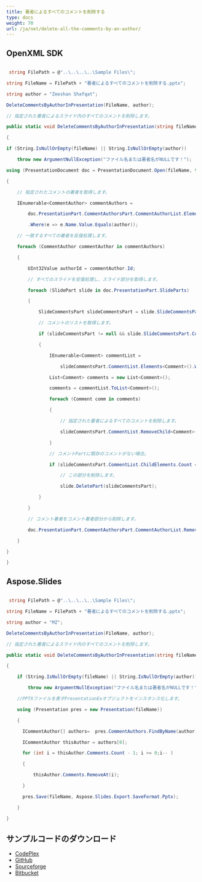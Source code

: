 ```yaml
---
title: 著者によるすべてのコメントを削除する
type: docs
weight: 70
url: /ja/net/delete-all-the-comments-by-an-author/
---
```


## **OpenXML SDK**
``` csharp

 string FilePath = @"..\..\..\..\Sample Files\";

string FileName = FilePath + "著者によるすべてのコメントを削除する.pptx";

string author = "Zeeshan Shafqat";

DeleteCommentsByAuthorInPresentation(FileName, author);

// 指定された著者によるスライド内のすべてのコメントを削除します。

public static void DeleteCommentsByAuthorInPresentation(string fileName, string author)

{

if (String.IsNullOrEmpty(fileName) || String.IsNullOrEmpty(author))

    throw new ArgumentNullException("ファイル名または著者名がNULLです！");

using (PresentationDocument doc = PresentationDocument.Open(fileName, true))

{

    // 指定されたコメントの著者を取得します。

    IEnumerable<CommentAuthor> commentAuthors =

        doc.PresentationPart.CommentAuthorsPart.CommentAuthorList.Elements<CommentAuthor>()

        .Where(e => e.Name.Value.Equals(author));

    // 一致するすべての著者を反復処理します。

    foreach (CommentAuthor commentAuthor in commentAuthors)

    {

        UInt32Value authorId = commentAuthor.Id;

        // すべてのスライドを反復処理し、スライド部分を取得します。

        foreach (SlidePart slide in doc.PresentationPart.SlideParts)

        {

            SlideCommentsPart slideCommentsPart = slide.SlideCommentsPart;

            // コメントのリストを取得します。

            if (slideCommentsPart != null && slide.SlideCommentsPart.CommentList != null)

            {

                IEnumerable<Comment> commentList =

                    slideCommentsPart.CommentList.Elements<Comment>().Where(e => e.AuthorId == authorId.Value);

                List<Comment> comments = new List<Comment>();

                comments = commentList.ToList<Comment>();

                foreach (Comment comm in comments)

                {

                    // 指定された著者によるすべてのコメントを削除します。

                    slideCommentsPart.CommentList.RemoveChild<Comment>(comm);

                }

                // コメントPartに既存のコメントがない場合。

                if (slideCommentsPart.CommentList.ChildElements.Count == 0)

                    // この部分を削除します。

                    slide.DeletePart(slideCommentsPart);

            }

        }

        // コメント著者をコメント著者部分から削除します。

        doc.PresentationPart.CommentAuthorsPart.CommentAuthorList.RemoveChild<CommentAuthor>(commentAuthor);

    }

}

}

``` 
## **Aspose.Slides**
``` csharp

 string FilePath = @"..\..\..\..\Sample Files\";

string FileName = FilePath + "著者によるすべてのコメントを削除する.pptx";

string author = "MZ";

DeleteCommentsByAuthorInPresentation(FileName, author);

// 指定された著者によるスライド内のすべてのコメントを削除します。

public static void DeleteCommentsByAuthorInPresentation(string fileName, string author)

{

    if (String.IsNullOrEmpty(fileName) || String.IsNullOrEmpty(author))

        throw new ArgumentNullException("ファイル名または著者名がNULLです！");

    //PPTXファイルを表すPresentationExオブジェクトをインスタンス化します。

    using (Presentation pres = new Presentation(fileName))

    {

      ICommentAuthor[] authors=  pres.CommentAuthors.FindByName(author);

      ICommentAuthor thisAuthor = authors[0];

      for (int i = thisAuthor.Comments.Count - 1; i >= 0;i-- )

      {

          thisAuthor.Comments.RemoveAt(i);

      }

      pres.Save(fileName, Aspose.Slides.Export.SaveFormat.Pptx);  

    }

}    

``` 
## **サンプルコードのダウンロード**
- [CodePlex](https://asposeopenxml.codeplex.com/releases/view/615920)
- [GitHub](https://github.com/aspose-slides/Aspose.Slides-for-.NET/releases/tag/AsposeSlidesVsOpenXML1.1)
- [Sourceforge](https://sourceforge.net/projects/asposeopenxml/files/Aspose.Slides%20Vs%20OpenXML/Delete%20all%20the%20comments%20by%20an%20author%20\(Aspose.Slides\).zip/download)
- [Bitbucket](https://bitbucket.org/asposemarketplace/aspose-for-openxml/downloads/Delete%20all%20the%20comments%20by%20an%20author%20\(Aspose.Slides\).zip)